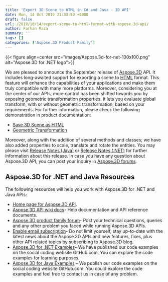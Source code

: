 ```yaml
---
title: 'Export 3D Scene to HTML in C# and Java - 3D API'
date: Mon, 14 Oct 2019 21:33:50 +0000
draft: false
url: /2019/10/14/export-scene-to-html-format-with-aspose.3d-api/
author: Farhan Raza
summary: ''
tags: []
categories: ['Aspose.3D Product Family']
---
```




{{< figure align=center src="images/Aspose.3d-for-net-100x100.png" alt="Aspose.3D for .NET logo">}}


We are pleased to announce the September release of [Aspose.3D][1] API. It includes long-awaited support for exporting a scene to [HTML][2] format. This feature will enhance the capabilities of your applications and make them truly compatible with many more platforms. Moreover, considering you at the center of our APIs, more control has been shifted towards you by exposing geometric transformation properties. It lets you evaluate global transform, with or without geometric transformation, based on your requirements. For further information, please check the following demonstration in product documentation:

*   [Save 3D Scene as HTML][3]
*   [Geometric Transformation][4]

Moreover, along with the addition of several methods and classes; we have also added properties to scale, translate and rotate the entities. You may please visit [Release Notes (Java)][5] or [Release Notes (.NET)][6] for further information about this release. In case you have any question about Aspose.3D API, you can post your inquiry in [Aspose.3D forums][7].

## Aspose.3D for .NET and Java Resources

The following resources will help you work with Aspose.3D for .NET and Java APIs:

*   [Home page for Aspose.3D API][8].
*   [Aspose.3D API wiki docs][9]\- Help documentation and API reference documents.
*   [Aspose.3D product family forum][10]\- Post your technical questions, queries and any other problem you faced while running Aspose.3D APIs.
*   [Enable email subscription][11]\- Do not limit yourself, stay up-to-date with the latest news about the Aspose.3D APIs and new features, fixes, plus other API related topics by subscribing to Aspose.3D blog.
*   [Aspose.3D for .NET Examples][12]– We have published our code examples on the social coding website GitHub.com. You can explore the code examples for learning purposes.
*   [Aspose.3D for Java Examples][13] – We publish our code examples on the social coding website GitHub.com. You could explore the code examples and feel free to contact us in case of any problem.




[1]: https://products.aspose.com/3d
[2]: https://docs.fileformat.com/web/html/
[3]: https://href.li/?https://docs.aspose.com/display/3dnet/Save+3D+Scene+as+HTML
[4]: https://docs.aspose.com/display/3dnet/Expose+Geometric+Transformation#ExposeGeometricTransformation-ExposeGeometricTransformation
[5]: https://docs.aspose.com/display/3djava/Aspose.3D+for+Java+19.9+Release+Notes
[6]: https://docs.aspose.com/display/3dnet/Aspose.3D+for+.NET+19.9+Release+Notes
[7]: https://forum.aspose.com/c/3d
[8]: http://www.aspose.com/products/3d
[9]: https://docs.aspose.com/display/3Dproductfamily/Home
[10]: https://forum.aspose.com/c/3d
[11]: https://blog.aspose.com/category/aspose-products/aspose-3d-product-family/
[12]: https://github.com/aspose3d/Aspose_3D_NET
[13]: https://github.com/aspose-3d/Aspose.3D-for-Java




